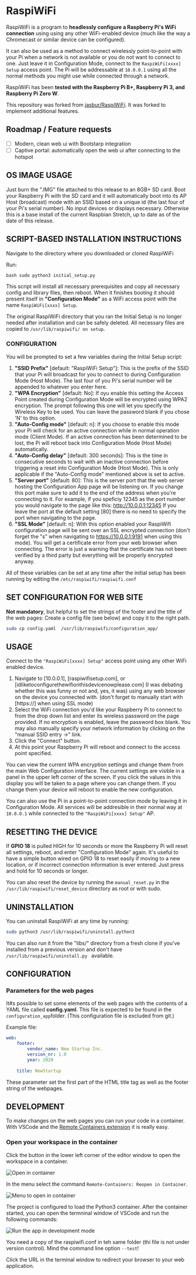 # RaspiWiFi

RaspiWiFi is a program to **headlessly configure a Raspberry Pi's WiFi
connection** using using any other WiFi-enabled device (much like the way
a Chromecast or similar device can be configured).

It can also be used as a method to connect wirelessly point-to-point with your
Pi when a network is not available or you do not want to connect to one. Just
leave it in Configuration Mode, connect to the ```RaspiWiFi[xxxx] Setup``` access
point. The Pi will be addressable at ```10.0.0.1``` using all the normal methods you
might use while connected through a network.

RaspiWiFi has been **tested with the Raspberry Pi B+, Raspberry Pi 3, and Raspberry Pi Zero W**.

This repository was forked from [jasbur/RaspiWiFi](https://github.com/jasbur/RaspiWiFi). It was forked to implement additional features.

## Roadmap / Feature requests

- [ ] Modern, clean web ui with Bootstarp integration
- [ ] Captive portal: automatically open the web ui after connecting to the hotspot

## OS IMAGE USAGE

Just burn the ".IMG" file attached to this release to an 8GB+ SD card. Boot
your Raspberry Pi with the SD card and it will automatically boot into its AP
Host (broadcast) mode with an SSID based on a unique id (the last four of your
Pi's serial number). No input devices or displays necessary. Otherwise this is
a base install of the current Raspbian Stretch, up to date as of the date of
this release.

## SCRIPT-BASED INSTALLATION INSTRUCTIONS

Navigate to the directory where you downloaded or cloned RaspiWiFi

Run:

`bash
sudo python3 initial_setup.py
`

This script will install all necessary prerequisites and copy all necessary
config and library files, then reboot. When it finishes booting it should
present itself in **"Configuration Mode"** as a WiFi access point with the
name ```RaspiWiFi[xxxx] Setup```.

The original RaspiWiFi directory that you ran the Initial Setup is no longer
needed after installation and can be safely deleted. All necessary files are
copied to ```/usr/lib/raspiwifi/ on setup```.

### CONFIGURATION

You will be prompted to set a few variables during the Initial Setup script:

1. **"SSID Prefix"** [default: "RaspiWiFi Setup"]: This is the prefix of the SSID
      that your Pi will broadcast for you to connect to during
      Configuration Mode (Host Mode). The last four of you Pi's serial number
      will be appended to whatever you enter here.
2. **"WPA Encryption"** [default: No]: If oyu enable this setting the Access Point 
      created during Configuration Mode will be encrypted using WPA2 encryption. 
      The prompt following this one will let you specify the Wireless Key to be 
      used. You can leave the password blank if you chose 'N' to this option. 
3. **"Auto-Config mode"** [default: n]: If you choose to enable this mode your Pi
      will check for an active connection while in normal operation mode (Client Mode).
      If an active connection has been determined to be lost, the Pi will reboot
      back into Configuration Mode (Host Mode) automatically.
4. **"Auto-Config delay"** [default: 300 seconds]: This is the time in consecutive
      seconds to wait with an inactive connection before triggering a reset into
      Configuration Mode (Host Mode). This is only applicable if the
      "Auto-Config mode" mentioned above is set to active.
5. **"Server port"** [default: 80]: This is the server port that the web server
      hosting the Configuration App page will be listening on. If you change
      this port make sure to add it to the end of the address when you're
      connecting to it. For example, if you speficiy 12345 as the port number
      you would navigate to the page like this: http://10.0.0.1:12345 If you
      leave the port at the default setting [80] there is no need to specify the
      port when navigating to the page.
6. **"SSL Mode"** [default: n]: With this option enabled your RaspiWifi
      configuration page will be sent over an SSL encrypted connection (don't
      forget the "s" when navigating to https://10.0.0.1:9191 when using
      this mode). You will get a certificate error from your web browser when
      connecting. The error is just a warning that the certificate has not been
      verified by a third party but everything will be properly encrypted anyway.

All of these variables can be set at any time after the initial setup has
been running by editing the ```/etc/raspiwifi/raspiwifi.conf```

## SET CONFIGURATION FOR WEB SITE

**Not mandatory**, but helpful to set the strings of the footer and the title of the web pages:
Create a config file (see below) and copy it to the right path.

```bash
sudo cp config.yaml  /usr/lib/raspiwifi/configuration_app/
```

## USAGE

Connect to the ```"RaspiWiFi[xxxx] Setup"``` access point using any other WiFi enabled
device.

1. Navigate to [10.0.0.1], [raspiwifisetup.com], or [idliketoconfigurethewifionthisdevicenowplease.com] (I was debating whether this
was funny or not and, yes, it was) using any web browser on the device you
connected with. (don't forget to manually start with [https://] when using SSL mode)
2. Select the WiFi connection you'd like your Raspberry Pi to connect to from
the drop down list and enter its wireless password on the page provided. If no
encryption is enabled, leave the password box blank. You may also manually
specify your network information by clicking on the "manual SSID entry ->" link.
3. Click the "Connect" button.
4. At this point your Raspberry Pi will reboot and connect to the access point
specified.

You can view the current WPA encryption settings and change them from the main Web 
Configuration interface. The current settings are visible in a panel in the upper 
left corner of the screen. If you click the values in this display you will be taken 
to a page where you can change them. If you change them your device will reboot to 
enable the new configuration. 

You can also use the Pi in a point-to-point connection mode by leaving it in
Configuration Mode. All services will be addresible in their normal way at
```10.0.0.1``` while connected to the ```"RaspiWiFi[xxxx] Setup"``` AP.



## RESETTING THE DEVICE

If **GPIO 18** is pulled HIGH for 10 seconds or more the Raspberry Pi will reset
all settings, reboot, and enter "Configuration Mode" again. It's useful to have
a simple button wired on GPIO 18 to reset easily if moving to a new location,
or if incorrect connection information is ever entered. Just press and hold for
10 seconds or longer.

You can also reset the device by running the ```manual_reset.py``` in the
```/usr/lib/raspiwifi/reset_device``` directory as root or with sudo.


## UNINSTALLATION

You can uninstall RaspiWiFi at any time by running:

```bash   
sudo python3 /usr/lib/raspiwifi/uninstall.python3
```

You can also run it from the "libs/" directory from a fresh clone if you've 
installed from a previous version and don't have ```/usr/lib/raspiwifi/uninstall.py ```
available.

## CONFIGURATION

### Parameters for the web pages

It#s possible to set some elements of the web pages with the contents of a YAML file called **config.yaml**. This file is expected to be found in the ```configuration_app```folder. (This configuration file is excluded from git.)

Example file: 

```yaml
web:
    footer:
        vendor_name: New Startup Inc.
        version_nr: 1.0
        year: 2020
    
    title: NewStartup
```

These parameter set the first part of the HTML title tag as well as the footer string of the webpages.

## DEVELOPMENT

To make changes on the web pages you can run your code in a container. With VSCode and the [Remote Containers extension](https://github.com/Microsoft/vscode-remote-release) it is really easy. 

### Open your workspace in the container

Click the button in the lower left corner of the editor window to open the workspace in a container.

![Open in container](img/devcontainer1.png)

In the menu select the command ```Remote-Containers: Reopen in Container```.

![Menu to open in container](img/devcontainer2.png)

The project is configured to load the Python3 container. After the container started, you can open the termninal window of VSCode and run the following commands:

![Run the app in development mode](img/devcontainer_terminal.png)

You need a copy of the raspiwifi.conf in teh same folder (thi file is not under version control). Mind the command line option ```--test```!

Click the URL in the terminal window to redirect your browser to your web application.

